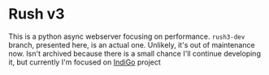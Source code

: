 # Rush v3

This is a python async webserver focusing on performance. `rush3-dev` branch, presented here, is an actual one. Unlikely, it's out of maintenance now. Isn't archived because there is a small chance I'll continue developing it, but currently I'm focused on [IndiGo](https://github.com/fakefloordiv/indigo) project

